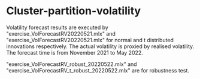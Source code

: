 # Cluster-partition-volatility

Volatility forecast results are executed by "exercise_VolForecastRV20220521.mlx" and "exercise_VolForecastRV20220521.mlx" for normal and t distributed innovations respectively. The actual volatility is proxied by realised volatility. The forecast time is from November 2021 to May 2022.

"exercise_VolForecastRV_robust_20220522.mlx" and "exercise_VolForecastRV_t_robust_20220522.mlx" are for robustness test.
